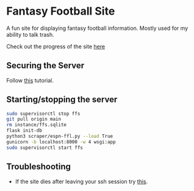 # Fantasy Football Site

A fun site for displaying fantasy football information. Mostly used for my ability to talk trash.

Check out the progress of the site [here](http://172.104.7.13/)

## Securing the Server

Follow [this](https://www.digitalocean.com/community/tutorials/how-to-secure-nginx-with-let-s-encrypt-on-ubuntu-20-04) tutorial.

## Starting/stopping the server

```bash
sudo supervisorctl stop ffs
git pull origin main
rm instance/ffs.sqlite
flask init-db
python3 scraper/espn-ffl.py --load True
gunicorn -b localhost:8000 -w 4 wsgi:app
sudo supervisorctl start ffs
```

## Troubleshooting

* If the site dies after leaving your ssh session try [this](https://askubuntu.com/questions/8653/how-to-keep-processes-running-after-ending-ssh-session).